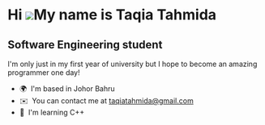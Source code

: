 Hi ![](https://user-images.githubusercontent.com/18350557/176309783-0785949b-9127-417c-8b55-ab5a4333674e.gif)My name is Taqia Tahmida
=====================================================================================================================================

Software Engineering student
----------------------------

I'm only just in my first year of university but I hope to become an amazing programmer one day!

*   🌍  I'm based in Johor Bahru
*   ✉️  You can contact me at [taqiatahmida@gmail.com](mailto:taqiatahmida@gmail.com)
*   🧠  I'm learning C++

<!--
**TaqiaTahmida/TaqiaTahmida** is a ✨ _special_ ✨ repository because its `README.md` (this file) appears on your GitHub profile.

Here are some ideas to get you started:

- 🔭 I’m currently working on ...
- 🌱 I’m currently learning ...
- 👯 I’m looking to collaborate on ...
- 🤔 I’m looking for help with ...
- 💬 Ask me about ...
- 📫 How to reach me: ...
- 😄 Pronouns: ...
- ⚡ Fun fact: ...
-->
